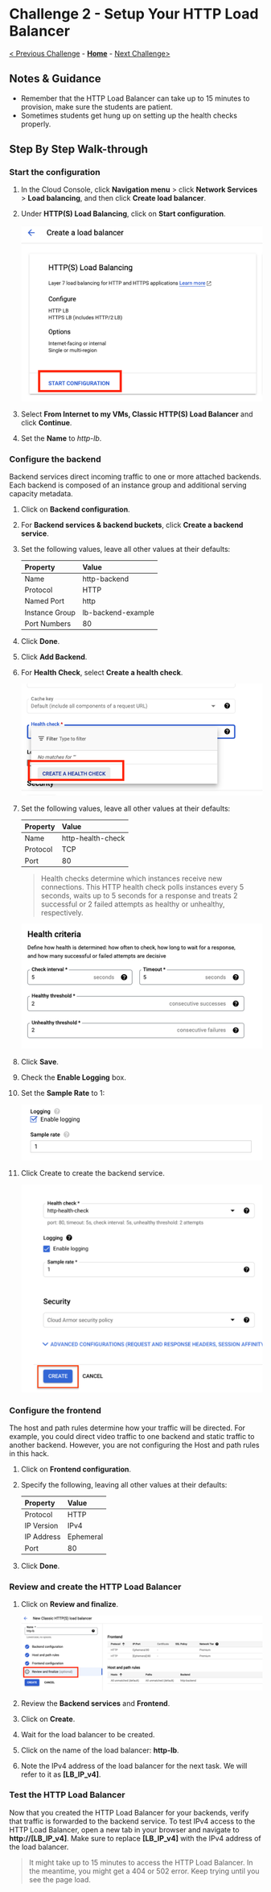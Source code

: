 # Challenge 2 - Setup Your HTTP Load Balancer

[< Previous Challenge](./Solution-01.md) - **[Home](README.md)** - [Next Challenge>](./Solution-03.md)

## Notes & Guidance
- Remember that the HTTP Load Balancer can take up to 15 minutes to provision, make sure the students are patient.
- Sometimes students get hung up on setting up the health checks properly.

## Step By Step Walk-through
### Start the configuration
1. In the Cloud Console, click **Navigation menu** > click **Network Services** > **Load balancing**, and then click **Create load balancer**.
1. Under **HTTP(S) Load Balancing**, click on **Start configuration**.

    ![Start Configuration](../images/lb-start-config.png)

1. Select **From Internet to my VMs, Classic HTTP(S) Load Balancer** and click **Continue**.
1. Set the **Name** to *http-lb*.

### Configure the backend
Backend services direct incoming traffic to one or more attached backends. Each backend is composed of an instance group and additional serving capacity metadata.

1. Click on **Backend configuration**.
1. For **Backend services & backend buckets**, click **Create a backend service**.
1. Set the following values, leave all other values at their defaults:

    |Property|Value|
    |--|--|
    |Name|http-backend|
    |Protocol|HTTP|
    |Named Port|http|
    |Instance Group|lb-backend-example|
    |Port Numbers|80|

1. Click **Done**.
1. Click **Add Backend**.
1. For **Health Check**, select **Create a health check**.

    ![Create a Health Check](../images/lb-create-health-check.png)

1. Set the following values, leave all other values at their defaults:

    |Property|Value|
    |--|--|
    |Name|http-health-check|
    |Protocol|TCP|
    |Port|80|

    > Health checks determine which instances receive new connections. This HTTP health check polls instances every 5 seconds, waits up to 5 seconds for a response and treats 2 successful or 2 failed attempts as healthy or unhealthy, respectively.

    ![Health Criteria](../images/lb-health-criteria.png)

1. Click **Save**.
1. Check the **Enable Logging** box.
1. Set the **Sample Rate** to 1:

    ![Sample Rate](../images/lb-sample-rate.png)

1. Click Create to create the backend service.

    ![Create Backend](../images/lb-create-backend.png)

### Configure the frontend
The host and path rules determine how your traffic will be directed. For example, you could direct video traffic to one backend and static traffic to another backend. However, you are not configuring the Host and path rules in this hack.

1. Click on **Frontend configuration**.
1. Specify the following, leaving all other values at their defaults:

    |Property|Value|
    |--|--|
    |Protocol|HTTP|
    |IP Version|IPv4|
    |IP Address|Ephemeral|
    |Port|80|

1. Click **Done**.

### Review and create the HTTP Load Balancer
1. Click on **Review and finalize**.

    ![Review and Finalize](../images/lb-review-finalize.png)

1. Review the **Backend services** and **Frontend**.
1. Click on **Create**.
1. Wait for the load balancer to be created.
1. Click on the name of the load balancer: **http-lb**.
1. Note the IPv4 address of the load balancer for the next task. We will refer to it as **[LB_IP_v4]**.

### Test the HTTP Load Balancer
Now that you created the HTTP Load Balancer for your backends, verify that traffic is forwarded to the backend service. To test IPv4 access to the HTTP Load Balancer, open a new tab in your browser and navigate to **http://[LB_IP_v4]**. Make sure to replace **[LB_IP_v4]** with the IPv4 address of the load balancer.

> It might take up to 15 minutes to access the HTTP Load Balancer. In the meantime, you might get a 404 or 502 error. Keep trying until you see the page load.
